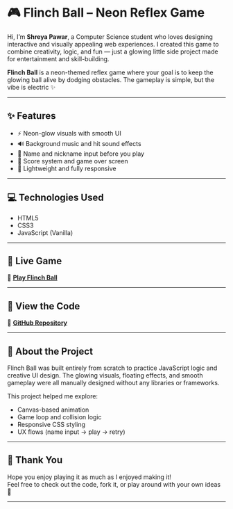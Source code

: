 # 🎮 Flinch Ball – Neon Reflex Game

Hi, I’m **Shreya Pawar**, a Computer Science student who loves designing interactive and visually appealing web experiences. I created this game to combine creativity, logic, and fun — just a glowing little side project made for entertainment and skill-building.

**Flinch Ball** is a neon-themed reflex game where your goal is to keep the glowing ball alive by dodging obstacles. The gameplay is simple, but the vibe is electric ✨

---

## ✨ Features

- ⚡ Neon-glow visuals with smooth UI
- 🔊 Background music and hit sound effects
- 👤 Name and nickname input before you play
- 🎯 Score system and game over screen
- 🧠 Lightweight and fully responsive

---

## 💻 Technologies Used

- HTML5
- CSS3
- JavaScript (Vanilla)

---

## 🚀 Live Game

🔗 [**Play Flinch Ball**](https://shreyaa645.github.io/GameDevelopement-FLINCH-BALL/)  

---

## 📂 View the Code

📁 [**GitHub Repository**](https://github.com/shreyaa645/GameDevelopement-FLINCH-BALL)  

---

## 🌟 About the Project

Flinch Ball was built entirely from scratch to practice JavaScript logic and creative UI design. The glowing visuals, floating effects, and smooth gameplay were all manually designed without any libraries or frameworks.

This project helped me explore:
- Canvas-based animation
- Game loop and collision logic
- Responsive CSS styling
- UX flows (name input → play → retry)

---

## 🙌 Thank You

Hope you enjoy playing it as much as I enjoyed making it!  
Feel free to check out the code, fork it, or play around with your own ideas 💖

---
